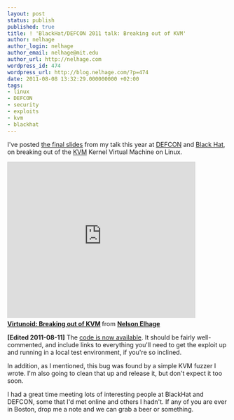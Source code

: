```yaml
---
layout: post
status: publish
published: true
title: ! 'BlackHat/DEFCON 2011 talk: Breaking out of KVM'
author: nelhage
author_login: nelhage
author_email: nelhage@mit.edu
author_url: http://nelhage.com
wordpress_id: 474
wordpress_url: http://blog.nelhage.com/?p=474
date: 2011-08-08 13:32:29.000000000 +02:00
tags:
- linux
- DEFCON
- security
- exploits
- kvm
- blackhat
---
```

I've posted <a href="https://nelhage.com/talks/kvm-defcon-2011.pdf">the final slides</a> from my talk this year at <a href="http://defcon.org/">DEFCON</a> and <a href="http://blackhat.com/">Black Hat</a>, on breaking out of the <a href="http://www.linux-kvm.org/page/Main_Page">KVM</a> Kernel Virtual Machine on Linux.

<iframe src="https://www.slideshare.net/slideshow/embed_code/8908773" width="427" height="356" frameborder="0" marginwidth="0" marginheight="0" scrolling="no" style="border:1px solid #CCC;border-width:1px 1px 0;margin-bottom:5px" allowfullscreen> </iframe> <div style="margin-bottom:5px"> <strong> <a href="https://www.slideshare.net/NelsonElhage/virtunoid-breaking-out-of-kvm" title="Virtunoid: Breaking out of KVM" target="_blank">Virtunoid: Breaking out of KVM</a> </strong> from <strong><a href="https://www.slideshare.net/NelsonElhage" target="_blank">Nelson Elhage</a></strong> </div>

<b>[Edited 2011-08-11]</b> The <a href="https://github.com/nelhage/virtunoid">code is now available</a>. It should be fairly well-commented, and include links to everything you'll need to get the exploit up and running in a local test environment, if you're so inclined.

In addition, as I mentioned, this bug was found by a simple KVM fuzzer I wrote. I'm also going to clean that up and release it, but don't expect it too soon.

I had a great time meeting lots of interesting people at BlackHat and DEFCON, some that I'd met online and others I hadn't. If any of you are ever in Boston, drop me a note and we can grab a beer or something.

